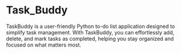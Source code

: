 # Task_Buddy
TaskBuddy is a user-friendly Python to-do list application designed to simplify task management. With TaskBuddy, you can effortlessly add, delete, and mark tasks as completed, helping you stay organized and focused on what matters most.
